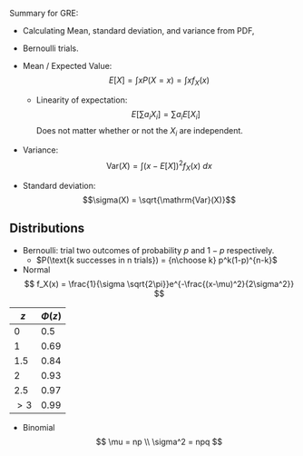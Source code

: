 Summary for GRE:
- Calculating Mean, standard deviation, and variance from PDF,
- Bernoulli trials.

- Mean / Expected Value: $$E[X] = \int x P(X = x) = \int x f_X(x)$$
	- Linearity of expectation:
		$$E[\sum a_i X_i] = \sum a_i E[X_i]$$
		Does not matter whether or not the $X_i$ are independent.
- Variance: $$\mathrm{Var}(X) = \int (x - E[X])^2 f_X(x) ~dx$$
- Standard deviation: $$\sigma(X) = \sqrt{\mathrm{Var}(X)}$$

## Distributions
- Bernoulli: trial two outcomes of probability $p$ and $1-p$ respectively.
	- $P(\text{k successes in n trials}) = {n\choose k} p^k(1-p)^{n-k}$
- Normal
$$
f_X(x) = \frac{1}{\sigma \sqrt{2\pi}}e^{-\frac{(x-\mu)^2}{2\sigma^2}}
$$

$z$  |  $\Phi(z)$
--|--
$0$  | $0.5$  
$1$  | $0.69$
$1.5$  |  $0.84$
$2$  |  $0.93$
$2.5$  | $0.97$
$>3$  |  $0.99$

- Binomial
$$
\mu = np \\
\sigma^2 = npq
$$
